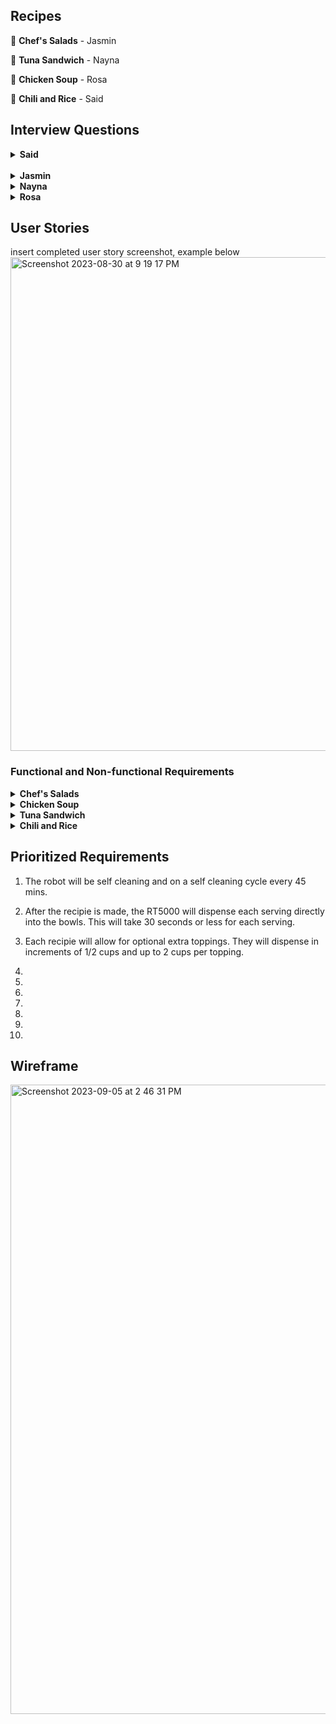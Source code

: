 ## Recipes

🥗 **Chef's Salads** - Jasmin

🥪 **Tuna Sandwich** - Nayna

🥘 **Chicken Soup** - Rosa

🍛 **Chili and Rice** - Said

## Interview Questions

<details> <summary><b>Said</b></summary>

1. what kind of spices do you like?
<br>
2. what type of rices do you want to see on the app?
<br>
3. Are you allergic to any beans , spicys?
<br>
4. What kind of beans do you prefer?
<br>
5. What kind of meat do you want in your chilli?
<br>
6. How spicy should the chilli be 1-10?
<br>
7. Do you want any extra toppings with your chilli?
<br>
8. Would you prefer a less calroie chill?
<br>
9. Do you want a vegeterian option?
<br>
10. What serving size would you prefer?
</details>
<br>
<details> <summary><b>Jasmin</b></summary>
<br>
1. What are the main ingredients that should be included in a chef salad recipe for the RT5000?
<br>
2. Should the recipes focus on certain salad greens like romaine, spinach, arugula, etc. or allow for a mix?
<br>
3. What types of proteins would you want incorporated - grilled chicken, hard boiled eggs, tuna, etc.?
<br>
4. Would you want recipes that include cheese or avoid dairy? If so, what types of cheese?
<br>
5. What chopped vegetables should be standard for these chef salad recipes - tomatoes, cucumbers, peppers, etc.?
<br>
6. Would croutons or crunchy toppings be a desired ingredient?
<br>
7. What types of dressings would you want as options - vinaigrettes, creamy dressings, oil and vinegar, etc.?
<br>
8. Should there be recipes for both side salad portions and entree-sized salads?
<br>
9. How should the robot handle chopping and mixing ingredients? Does the order matter?
<br>
10. What bowl or container should the robot plan to assemble and serve the salad in?
</details>

<details> <summary><b>Nayna</b></summary>
 
1. Can you provide a step-by-step breakdown of the tuna sandwich preparation process?
 <br>
2. Can users customize the type of bread and condiments for the sandwich? How is this specified?
<br>
3. How does the robot determine the appropriate amount of tuna to use for each sandwich?
<br>
4. How does the RT5000 ensure an even and consistent spread of the condiment on the bread?
<br>
5. How intuitive is the RT5000’s app for users who might not be tech-savvy?
<br>
6. Can users specify preferences such as toasted bread or the inclusion of additional ingredients like cheese?
<br>
7. How flexible is the robot’s customization to suit individual taste preferences?
<br>
8. How does the robot handle any spills or messes that occur during the sandwich-making process?
<br>
9. How does the robot ensure a visually appealing presentation?
<br>
10. How does the robot handle interruptions, such as power outages or accidental stops?
</details>

<details> <summary><b>Rosa</b></summary>
  
1. What type of soup base will this recipe call for?
<br>
2. Will the user be able to tweak the recipe based on allergies and portion sizes?
<br>
3. How quickly will the RT5000 be expected to make this recipe?
<br>
4. What tools have the RT5000 used prior to making a chicken soup?
<br>
5. What type of material is the RT5000 made of? Will it be water and heat resistent in case of any mishaps?
<br>
6. Will we need to program RT5000 to cleanup directly after the soup is made?
<br>
7. How many serving sizes will RT5000 be able to produce at once?
<br>
8. Would you want a simple chicken soup with or without noodles?
<br>
9. Would you want extra toppings for this salad? If so, which ones?
<br>
10. What types of seasonings would this recipie require?
</details>

## User Stories

insert completed user story screenshot, example below
<img width="790" alt="Screenshot 2023-08-30 at 9 19 17 PM" src="https://github.com/rosasam17/RobotApp/assets/63333003/5d36f46c-daad-4096-906b-66ff65fdacb7">

### Functional and Non-functional Requirements

<details> <summary><b>Chef's Salads</b></summary>
  
1. 
   Functional: Include diced chicken and cheddar cheese as ingredients.
   
   Non-functional: Use child-safe knives and prep 30% smaller salad portions.
   <br>

2.  
   Functional: Include tuna and chopped hard boiled eggs as protein options.

   Non-functional: Allow user to select desired portion size up to 2 cups.
   <br>

3. 
   Functional: Offer low-calorie dressing options like vinaigrette.
   
   Non-functional: Allow user to cap maximum calories for salad recipe.
   <br>

4. 
   Functional: Include menu of vegetable options like tomatoes, peppers, onions, etc. to add.
   
   Non-functional: Robot should slice veggies into uniform thin slices for best mouthfeel.
   <br>

5. 
   Functional: Leave out croutons and select gluten-free dressings.

   Non-functional: Check all ingredients for gluten and confirm recipe is gluten-free.
   <br>

6.
    Functional: Default to entree-sized portions with added protein.

    Non-functional: Salad must contain at least 15g protein.
  <br>

7.
   Functional: Include bacon bits, cucumber, beets, and onion as ingredient options.

   Non-functional: Dressings must be creamy ranch or balsamic vinaigrette.
   <br>

8.
   Functional: Allow users to add crispy toppings like wonton strips or tortilla chips.

Non-functional: Toppings must stay crispy at least 15 minutes after dressing.
<br>
  
9.
   Functional: Do not include nuts among ingredient options.

Non-functional: Confirm no risk of cross-contamination from manufacturing.
<br>
  
10.
    Functional: Prompt user to add ingredients to robot immediately before preparing recipe.

Non-functional: All ingredients must be used within 5 days of purchase.
<br>

</details>

<details> <summary><b>Chicken Soup</b></summary>
  
1. 
   Functional: This robot must include real chicken, no substitutes.
   
   Non-functional: The chicken will be cubed into half inch squares and be dispersed immediately after soup boils.
   <br>

2. 
   Functional: The RT5000 will self sanitize before any recipe is started.
   
   Non-functional: The self sanitizing process will occur every 45 minutes.
   <br>

3. 
   Functional: This recipe will have seasonings such as chicken bullion, salt, pepper, garlic podwer, rosemary and thyme.
   
   Non-functional: The seasoning will disperse in tbs increments 10 seconds after the other.
   <br>

4. 
   Functional: This recipe will use chicken stock.
   
   Non-functional: The chicken stock will be measured in precise measurements.
   <br>

5. 
   Functional: This recipie will be a low sodium soup.
   
   Non-functional: The salt will need to be 50% less sodium salt from the Morton brand.
   <br>

6. 
   Functional: The soup will be hot.
   
   Non-functional: The soup must be between 136 and 162 degrees farenheight upon completion. 
   <br>

7. 
   Functional: The soup will have optional toppings.
   
   Non-functional: Each topping will disperse a half cup of whichever topping is chosen right after the recipie is made.
   <br>

8. 
   Functional: The soup will be able to make a family size or individual meal.

   Non-functional: The threshold for the amount of servings will be 6. The range odd serving sizes will be 1-6.
   <br>

 9. 
   Functional: The serving will be poured directly into bowls.
   
   Non-functional: It will take 30 seconds for each serving size to be served.
   <br>

10. 
   Functional: The recipie will contain carrots and celery.
   
   Non-functional: The RT5000 will be able to measure 2 cups of carrots and 1 cup of celery to be put in 1 minute after the chicken is added.
   <br>

</details>

<details> <summary><b>Tuna Sandwich</b></summary>
  
1. 
   Functional: Allow users to select and specify their preferred ingredients, including type of bread, lettuce, tomatoes, and mayonnaise.
   
   Non-functional: The app should be designed to a simple and intuitive user experience in mind.
   <br>

2. 
   Functional: Allow users to specify and adjust portion sizes for each tuna sandwich.
   
   Non-functional: The robot should be able to assemble the sandwich within a reasonable time frame.
   <br>
   
3. 
   Functional: The robot should be capable of receiving and processing customer orders.
   
   Non-functional: The robot should operate reliably without frequent breakdowns or interruptions during the sandwich preparation process
   <br>
   
4. 
   Functional: Allow users to input their specific dietary restrictions and preferences.
   
   Non-functional: The robot should calculate and display the nutritional information of the prepared sandwich.
<br>

5. 
   Functional: Allow users to add a specific amount of condiments and veggies.
   
   Non-functional: The app’s user interface should be designed for a seamless and enjoyable user experience.
<br>

6. 
   Functional: Allow users to customize the crunchiness level of their tuna sandwich by making the bread soft or toasted.
   
   Non-functional: The robot should prepare the sandwich in the right order to avoid soggy food.
<br>

7. 
   Functional: Provide a wide selection of ingredients, condiments, and toppings.
   
   Non-functional:The robot should store and organize the user’s unique tuna sandwich recipes, making it easy to access and recreate the sandwich in the future.
<br>

8. 
   Functional: Provide low calorie options for condiments.
   
   Non-functional: The robot should provide a support system to provide users with any issues or questions related to the recipe.
<br>

9. 
   Functional: Allow users to choose from many kinds of cheese like pepper jack, american, swiss, etc.
   
   Non-functional: The cheese will be sliced thinly and provide options to add more.
<br>

10.  Functional: Allow users to request an ingredient substitution and provide suitable alternatives.
    
     Non-functional: Check all ingredients properly to ensure the right product is on the sandwich.
<br>

</details>

<details> <summary><b>Chili and Rice</b></summary>
  
1. 
   Functional: 
   
   Non-functional:
<br>
2. 
   Functional: 
   
   Non-functional: 
<br>
3. 
   Functional: 
   
   Non-functional:
<br>
4. 
   Functional: 
   
   Non-functional:
<br>
5. 
   Functional: 
   
   Non-functional:
<br>
6. 
   Functional: 
   
   Non-functional: 
<br>
7. 
   Functional: 
   
   Non-functional:
<br>
8. 
   Functional: 
   
   Non-functional:
<br>
9. 
   Functional: 
   
   Non-functional:
<br>
10.  Functional:

     Non-functional:

</details>

## Prioritized Requirements

1. The robot will be self cleaning and on a self cleaning cycle every 45 mins.

2. After the recipie is made, the RT5000 will dispense each serving directly into the bowls. This will take 30 seconds or less for each serving.

3. Each recipie will allow for optional extra toppings. They will dispense in increments of 1/2 cups and up to 2 cups per topping.

4.

5.

6.

7.

8.

9.

10.

## Wireframe

<img width="1007" alt="Screenshot 2023-09-05 at 2 46 31 PM" src="https://github.com/rosasam17/RT5000/assets/63333003/510127a6-38c4-4bbb-a9b8-c16f4359b7ce">



